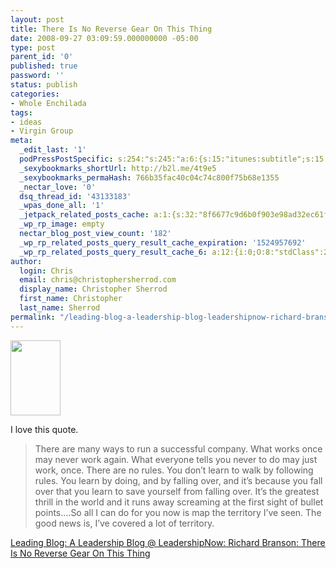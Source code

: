 ```yaml
---
layout: post
title: There Is No Reverse Gear On This Thing
date: 2008-09-27 03:09:59.000000000 -05:00
type: post
parent_id: '0'
published: true
password: ''
status: publish
categories:
- Whole Enchilada
tags:
- ideas
- Virgin Group
meta:
  _edit_last: '1'
  podPressPostSpecific: s:254:"s:245:"a:6:{s:15:"itunes:subtitle";s:15:"##PostExcerpt##";s:14:"itunes:summary";s:15:"##PostExcerpt##";s:15:"itunes:keywords";s:17:"##WordPressCats##";s:13:"itunes:author";s:10:"##Global##";s:15:"itunes:explicit";s:2:"No";s:12:"itunes:block";s:2:"No";}";";
  _sexybookmarks_shortUrl: http://b2l.me/4t9e5
  _sexybookmarks_permaHash: 766b35fac40c04c74c800f75b68e1355
  _nectar_love: '0'
  dsq_thread_id: '43133183'
  _wpas_done_all: '1'
  _jetpack_related_posts_cache: a:1:{s:32:"8f6677c9d6b0f903e98ad32ec61f8deb";a:2:{s:7:"expires";i:1443665421;s:7:"payload";a:3:{i:0;a:1:{s:2:"id";i:5624;}i:1;a:1:{s:2:"id";i:1540;}i:2;a:1:{s:2:"id";i:2051;}}}}
  _wp_rp_image: empty
  nectar_blog_post_view_count: '182'
  _wp_rp_related_posts_query_result_cache_expiration: '1524957692'
  _wp_rp_related_posts_query_result_cache_6: a:12:{i:0;O:8:"stdClass":2:{s:7:"post_id";s:4:"1176";s:5:"score";s:18:"115.97570647950188";}i:1;O:8:"stdClass":2:{s:7:"post_id";s:4:"1058";s:5:"score";s:18:"112.26195041440496";}i:2;O:8:"stdClass":2:{s:7:"post_id";s:3:"874";s:5:"score";s:17:"107.8534857854708";}i:3;O:8:"stdClass":2:{s:7:"post_id";s:4:"1311";s:5:"score";s:18:"103.51956394609476";}i:4;O:8:"stdClass":2:{s:7:"post_id";s:4:"1052";s:5:"score";s:16:"83.1607652066257";}i:5;O:8:"stdClass":2:{s:7:"post_id";s:3:"843";s:5:"score";s:16:"81.6291213018462";}i:6;O:8:"stdClass":2:{s:7:"post_id";s:3:"394";s:5:"score";s:17:"79.12808682504821";}i:7;O:8:"stdClass":2:{s:7:"post_id";s:4:"1196";s:5:"score";s:16:"72.9058591471647";}i:8;O:8:"stdClass":2:{s:7:"post_id";s:4:"1117";s:5:"score";s:16:"72.9058591471647";}i:9;O:8:"stdClass":2:{s:7:"post_id";s:3:"365";s:5:"score";s:17:"72.44049967759298";}i:10;O:8:"stdClass":2:{s:7:"post_id";s:3:"284";s:5:"score";s:17:"69.00584592847895";}i:11;O:8:"stdClass":2:{s:7:"post_id";s:4:"1305";s:5:"score";s:17:"68.95002077042062";}}
author:
  login: Chris
  email: chris@christophersherrod.com
  display_name: Christopher Sherrod
  first_name: Christopher
  last_name: Sherrod
permalink: "/leading-blog-a-leadership-blog-leadershipnow-richard-branson-there-is-no-reverse-gear-on-this-thing/"
---
```

<p><img class="alignright" src="{{ site.baseurl }}/posts/2008/09/9781905264421sm.jpg" alt="" width="80" height="120" /></p>
<p>I love this quote.</p>
<blockquote><p>There are many ways to run a successful company. What works once may never work again. What everyone tells you never to do may just work, once. There are no rules. You don’t learn to walk by following rules. You learn by doing, and by falling over, and it’s because you fall over that you learn to save yourself from falling over. It’s the greatest thrill in the world and it runs away screaming at the first sight of bullet points….So all I can do for you now is map the territory I’ve seen. The good news is, I’ve covered a lot of territory.</p></blockquote>
<p><a href="http://www.leadershipnow.com/leadingblog/2008/09/richard_branson_there_is_no_re.html" rel="nofollow">Leading Blog: A Leadership Blog @ LeadershipNow: Richard Branson: There Is No Reverse Gear On This Thing</a></p>
